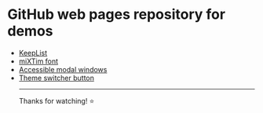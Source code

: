 <h1>GitHub web pages repository for demos</h1>


- [KeepList](https://mixtim.github.io/KeepList/)
- [miXTim font](https://mixtim.github.io/mixtim-font/)
- [Accessible modal windows](https://mixtim.github.io/accModals/)
- [Theme switcher button](https://mixtim.github.io/theme-switcher-button/)
<br><hr>
Thanks for watching! ⭐
